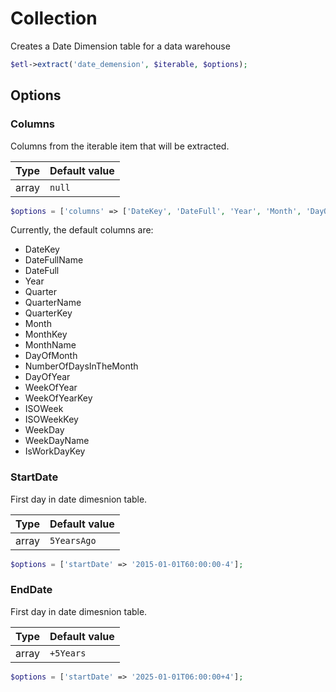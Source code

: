 # Collection

Creates a Date Dimension table for a data warehouse

```php
$etl->extract('date_demension', $iterable, $options);
```

## Options

### Columns
Columns from the iterable item that will be extracted.

| Type | Default value |
|----- | ------------- |
| array | `null` |

```php
$options = ['columns' => ['DateKey', 'DateFull', 'Year', 'Month', 'DayOfMonth']];
```

Currently, the default columns are:

 * DateKey
 * DateFullName
 * DateFull
 * Year
 * Quarter
 * QuarterName
 * QuarterKey
 * Month
 * MonthKey
 * MonthName
 * DayOfMonth
 * NumberOfDaysInTheMonth
 * DayOfYear
 * WeekOfYear
 * WeekOfYearKey
 * ISOWeek
 * ISOWeekKey
 * WeekDay
 * WeekDayName
 * IsWorkDayKey

### StartDate
First day in date dimesnion table.

| Type | Default value |
|----- | ------------- |
| array | `5YearsAgo` |

```php
$options = ['startDate' => '2015-01-01T60:00:00-4'];
```

### EndDate
First day in date dimesnion table.

| Type | Default value |
|----- | ------------- |
| array | `+5Years` |

```php
$options = ['startDate' => '2025-01-01T06:00:00+4'];
```
